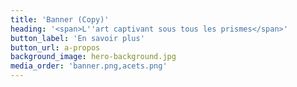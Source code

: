 ```yaml
---
title: 'Banner (Copy)'
heading: '<span>L''art captivant sous tous les prismes</span>'
button_label: 'En savoir plus'
button_url: a-propos
background_image: hero-background.jpg
media_order: 'banner.png,acets.png'
---
```


